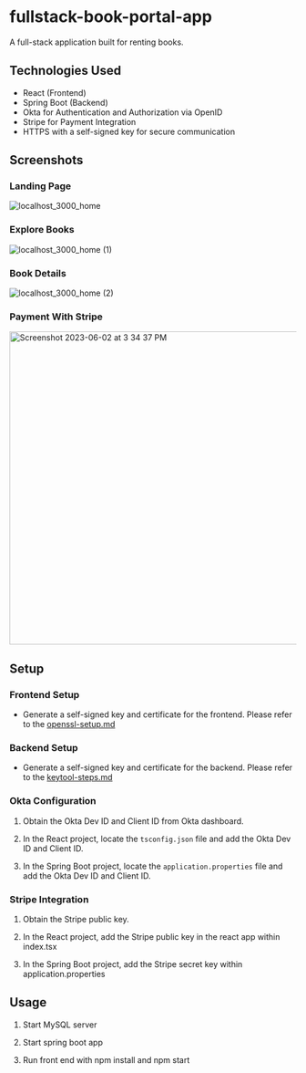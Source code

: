 # fullstack-book-portal-app

A full-stack application built for renting books. 

## Technologies Used

- React (Frontend)
- Spring Boot (Backend)
- Okta for Authentication and Authorization via OpenID
- Stripe for Payment Integration
- HTTPS with a self-signed key for secure communication

## Screenshots

### Landing Page

![localhost_3000_home](https://github.com/ashraghunath/fullstack-book-portal-app/assets/42038573/27429342-1f18-4684-88bb-19684bc52a1f)

### Explore Books

![localhost_3000_home (1)](https://github.com/ashraghunath/fullstack-book-portal-app/assets/42038573/437736fd-7127-4dae-8cfb-2a625d75db1b)

### Book Details

![localhost_3000_home (2)](https://github.com/ashraghunath/fullstack-book-portal-app/assets/42038573/4f64edc4-d323-4c70-8d8b-bf44d94ccb54)

### Payment With Stripe

<img width="549" alt="Screenshot 2023-06-02 at 3 34 37 PM" src="https://github.com/ashraghunath/fullstack-book-portal-app/assets/42038573/33cd306a-f31c-46d5-9975-bc040993bdac">

## Setup

### Frontend Setup

- Generate a self-signed key and certificate for the frontend. Please refer to the [openssl-setup.md](https://github.com/darbyluv2code/fullstack-react-and-springboot/blob/main/bonus-content/openssl-setup.md#mac-or-linux)

### Backend Setup

- Generate a self-signed key and certificate for the backend. Please refer to the [keytool-steps.md](https://github.com/darbyluv2code/fullstack-react-and-springboot/blob/main/bonus-content/keytool-steps.md)

### Okta Configuration

1. Obtain the Okta Dev ID and Client ID from Okta dashboard.

2. In the React project, locate the `tsconfig.json` file and add the Okta Dev ID and Client ID.

3. In the Spring Boot project, locate the `application.properties` file and add the Okta Dev ID and Client ID.

### Stripe Integration

1. Obtain the Stripe public key.

2. In the React project, add the Stripe public key in the react app within index.tsx

3. In the Spring Boot project, add the Stripe secret key within application.properties

## Usage

1. Start MySQL server

2. Start spring boot app

3. Run front end with npm install and npm start


